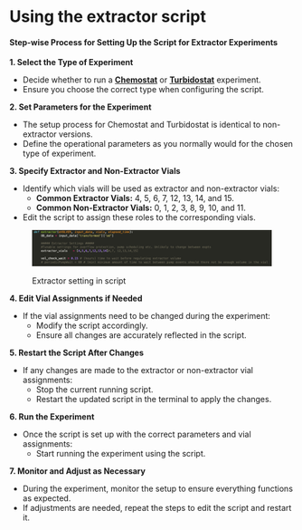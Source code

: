 # Using the extractor script

#### Step-wise Process for Setting Up the Script for Extractor Experiments

**1. Select the Type of Experiment**

* Decide whether to run a [**Chemostat**](../../../../experiments/chemostat.md) or [**Turbidostat**](../../../../experiments/turbidostat.md) experiment.
* Ensure you choose the correct type when configuring the script.

**2. Set Parameters for the Experiment**

* The setup process for Chemostat and Turbidostat is identical to non-extractor versions.
* Define the operational parameters as you normally would for the chosen type of experiment.

**3. Specify Extractor and Non-Extractor Vials**

* Identify which vials will be used as extractor and non-extractor vials:
  * **Common Extractor Vials:** 4, 5, 6, 7, 12, 13, 14, and 15.
  * **Common Non-Extractor Vials:** 0, 1, 2, 3, 8, 9, 10, and 11.
* Edit the script to assign these roles to the corresponding vials.

<figure><img src="../../../../.gitbook/assets/Screenshot 2024-08-28 at 4.17.42 PM.png" alt=""><figcaption><p>Extractor setting in script</p></figcaption></figure>

**4. Edit Vial Assignments if Needed**

* If the vial assignments need to be changed during the experiment:
  * Modify the script accordingly.
  * Ensure all changes are accurately reflected in the script.

**5. Restart the Script After Changes**

* If any changes are made to the extractor or non-extractor vial assignments:
  * Stop the current running script.
  * Restart the updated script in the terminal to apply the changes.

**6. Run the Experiment**

* Once the script is set up with the correct parameters and vial assignments:
  * Start running the experiment using the script.

**7. Monitor and Adjust as Necessary**

* During the experiment, monitor the setup to ensure everything functions as expected.
* If adjustments are needed, repeat the steps to edit the script and restart it.

